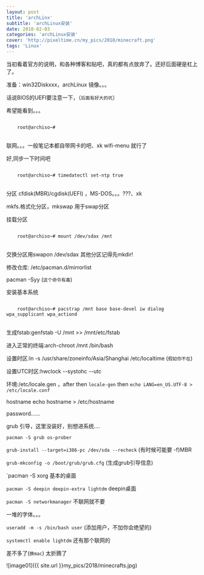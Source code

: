 ```yaml
---
layout: post
title: 'archLinx'
subtitle: 'archLinux安装'
date: 2018-02-03
categories: 'archLinux安装'
cover: 'http://pixeltime.cn/my_pics/2018/minecraft.png'
tags: 'Linux'
---
```


当初看着官方的说明，和各种博客和贴吧，真的都有点放弃了。还好后面硬是杠上了。

准备：win32Diskxxx，archLinux 镜像。。。

话说BIOS的UEFI要注意一下，（`后面有好大的坑`）


希望能看到。。。
<pre>
<code class="lang-Bash">
	root@archiso~#
</code>
</pre>

联网。。。一般笔记本都自带网卡的吧、xk wifi-menu 就行了

好,同步一下时间吧
<pre>
<code class="lang-Bash">
	root@archiso~# timedatectl set-ntp true
</code>
</pre>

分区 cfdisk(MBR)/cgdisk(UEFI) ，MS-DOS。。。???、xk

mkfs.格式化分区，mkswap 用于swap分区

挂载分区

<pre>
<code class="lang-Bash">
	root@archiso~# mount /dev/sdax /mnt
</code>
</pre>

交换分区用swapon /dev/sdax
其他分区记得先mkdir!

修改仓库: /etc/pacman.d/mirrorlist

pacman -Syy (`这个命令有毒`)

安装基本系统

<pre>
<code class="lang-Bash">
	root@archiso~# pacstrap /mnt base base-devel iw dialog wpa_supplicant wpa_actiond
</code>
</pre>

生成fstab:genfstab -U /mnt >> /mnt/etc/fstab

进入正常的终端:arch-chroot /mnt /bin/bash

设置时区:ln -s /usr/share/zoneinfo/Asia/Shanghai /etc/localtime (`假如你不在`)

设置UTC时区:hwclock --systohc --utc

环境:/etc/locale.gen ，after then   `locale-gen` then `echo LANG=en_US.UTF-8 > /etc/locale.conf`

hostname echo hostname > /etc/hostname

password......

grub 引导，这里没装好，别想进系统....

`pacman -S grub os-prober`

`grub-install --target=i386-pc /dev/sda --recheck` (有时候可能要 -f)MBR

`grub-mkconfig -o /boot/grub/grub.cfg` (生成grub引导信息)

`pacman -S xorg 基本的桌面

`pacman -S deepin deepin-extra lightdm` deepin桌面

`pacman -S networkmanager` 不联网就不要

一堆的字体。。。

`useradd -m -s /bin/bash user` (添加用户，不加你会绝望的)

`systemctl enable lightdm` 还有那个联网的

差不多了(`换mac`) 太折腾了

![image01]({{ site.url }}my_pics/2018/minecrafts.jpg)







